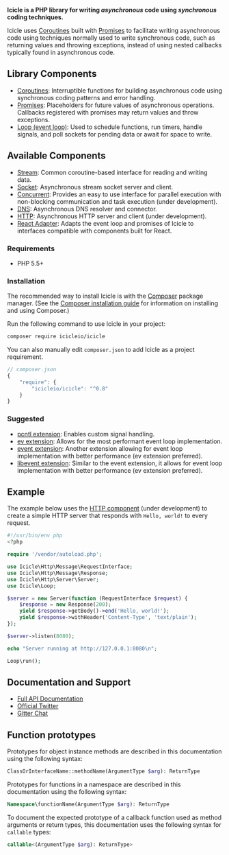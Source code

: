**Icicle is a PHP library for writing *asynchronous* code using *synchronous* coding techniques.**

Icicle uses [Coroutines] built with [Promises] to facilitate writing asynchronous code using techniques normally used to write synchronous code, such as returning values and throwing exceptions, instead of using nested callbacks typically found in asynchronous code.

## Library Components

- [Coroutines]: Interruptible functions for building asynchronous code using synchronous coding patterns and error handling.
- [Promises]: Placeholders for future values of asynchronous operations. Callbacks registered with promises may return values and throw exceptions.
- [Loop (event loop)][loop]: Used to schedule functions, run timers, handle signals, and poll sockets for pending data or await for space to write.

## Available Components

- [Stream](https://github.com/icicleio/stream): Common coroutine-based interface for reading and writing data.
- [Socket](https://github.com/icicleio/socket): Asynchronous stream socket server and client.
- [Concurrent](https://github.com/icicleio/concurrent): Provides an easy to use interface for parallel execution with non-blocking communication and task execution (under development).
- [DNS](https://github.com/icicleio/dns): Asynchronous DNS resolver and connector.
- [HTTP](https://github.com/icicleio/http): Asynchronous HTTP server and client (under development).
- [React Adapter](https://github.com/icicleio/react-adaptor): Adapts the event loop and promises of Icicle to interfaces compatible with components built for React.

### Requirements

- PHP 5.5+

### Installation

The recommended way to install Icicle is with the [Composer](http://getcomposer.org/) package manager. (See the [Composer installation guide](https://getcomposer.org/doc/00-intro.md) for information on installing and using Composer.)

Run the following command to use Icicle in your project:

```bash
composer require icicleio/icicle
```

You can also manually edit `composer.json` to add Icicle as a project requirement.

```js
// composer.json
{
    "require": {
        "icicleio/icicle": "^0.8"
    }
}
```

### Suggested

- [pcntl extension](http://php.net/manual/en/book.pcntl.php): Enables custom signal handling.
- [ev extension](https://pecl.php.net/package/ev): Allows for the most performant event loop implementation.
- [event extension](https://pecl.php.net/package/event): Another extension allowing for event loop implementation with better performance (ev extension preferred).
- [libevent extension](https://pecl.php.net/package/libevent): Similar to the event extension, it allows for event loop implementation with better performance (ev extension preferred).

## Example

The example below uses the [HTTP component](https://github.com/icicleio/http) (under development) to create a simple HTTP server that responds with `Hello, world!` to every request.

```php
#!/usr/bin/env php
<?php

require '/vendor/autoload.php';

use Icicle\Http\Message\RequestInterface;
use Icicle\Http\Message\Response;
use Icicle\Http\Server\Server;
use Icicle\Loop;

$server = new Server(function (RequestInterface $request) {
    $response = new Response(200);
    yield $response->getBody()->end('Hello, world!');
    yield $response->withHeader('Content-Type', 'text/plain');
});

$server->listen(8080);

echo "Server running at http://127.0.0.1:8080\n";

Loop\run();
```

## Documentation and Support

- [Full API Documentation](https://github.com/icicleio/icicle/wiki)
- [Official Twitter](https://twitter.com/icicleio)
- [Gitter Chat](https://gitter.im/icicleio/icicle)

## Function prototypes

Prototypes for object instance methods are described in this documentation using the following syntax:

```php
ClassOrInterfaceName::methodName(ArgumentType $arg): ReturnType
```

Prototypes for functions in a namespace are described in this documentation using the following syntax:

```php
Namespace\functionName(ArgumentType $arg): ReturnType
```

To document the expected prototype of a callback function used as method arguments or return types, this documentation uses the following syntax for `callable` types:

```php
callable<(ArgumentType $arg): ReturnType>
```


[loop]:         manual/loop.md
[promises]:     manual/promises.md
[coroutines]:   manual/coroutines.md
[dns]:          api/dns.md
